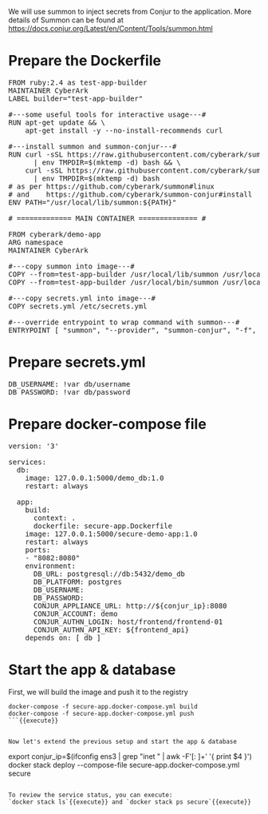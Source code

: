 
We will use summon to inject secrets from Conjur to the application.
More details of Summon can be found at https://docs.conjur.org/Latest/en/Content/Tools/summon.html

# Prepare the Dockerfile
<pre class="file" data-filename="secure-app.Dockerfile" data-target="replace">FROM ruby:2.4 as test-app-builder
MAINTAINER CyberArk
LABEL builder="test-app-builder"

#---some useful tools for interactive usage---#
RUN apt-get update && \
    apt-get install -y --no-install-recommends curl

#---install summon and summon-conjur---#
RUN curl -sSL https://raw.githubusercontent.com/cyberark/summon/master/install.sh \
      | env TMPDIR=$(mktemp -d) bash && \
    curl -sSL https://raw.githubusercontent.com/cyberark/summon-conjur/master/install.sh \
      | env TMPDIR=$(mktemp -d) bash
# as per https://github.com/cyberark/summon#linux
# and    https://github.com/cyberark/summon-conjur#install
ENV PATH="/usr/local/lib/summon:${PATH}"

# ============= MAIN CONTAINER ============== #

FROM cyberark/demo-app
ARG namespace
MAINTAINER CyberArk

#---copy summon into image---#
COPY --from=test-app-builder /usr/local/lib/summon /usr/local/lib/summon
COPY --from=test-app-builder /usr/local/bin/summon /usr/local/bin/summon

#---copy secrets.yml into image---#
COPY secrets.yml /etc/secrets.yml

#---override entrypoint to wrap command with summon---#
ENTRYPOINT [ "summon", "--provider", "summon-conjur", "-f", "/etc/secrets.yml", "java", "-jar", "/app.jar"]
</pre>

# Prepare secrets.yml
<pre class="file" data-filename="secrets.yml" data-target="replace">DB_USERNAME: !var db/username
DB_PASSWORD: !var db/password
</pre>

# Prepare docker-compose file

<pre class="file" data-filename="secure-app.docker-compose.yml" data-target="replace">version: '3'

services:
  db:
    image: 127.0.0.1:5000/demo_db:1.0
    restart: always

  app:
    build:
      context: .
      dockerfile: secure-app.Dockerfile
    image: 127.0.0.1:5000/secure-demo-app:1.0
    restart: always
    ports:
    - "8082:8080"
    environment:
      DB_URL: postgresql://db:5432/demo_db
      DB_PLATFORM: postgres
      DB_USERNAME: 
      DB_PASSWORD:  
      CONJUR_APPLIANCE_URL: http://${conjur_ip}:8080 
      CONJUR_ACCOUNT: demo
      CONJUR_AUTHN_LOGIN: host/frontend/frontend-01
      CONJUR_AUTHN_API_KEY: ${frontend_api}
    depends_on: [ db ]
</pre>

# Start the app & database

First, we will build the image and push it to the registry

```
docker-compose -f secure-app.docker-compose.yml build
docker-compose -f secure-app.docker-compose.yml push
```{{execute}}


Now let's extend the previous setup and start the app & database
```
export conjur_ip=$(ifconfig ens3 | grep "inet " | awk -F'[: ]+' '{ print $4 }')
docker stack deploy --compose-file secure-app.docker-compose.yml secure
```{{execute}}

To review the service status, you can execute:
`docker stack ls`{{execute}} and `docker stack ps secure`{{execute}}
